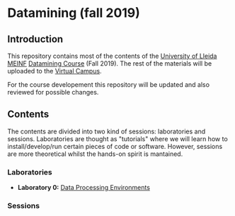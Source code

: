# Datamining (fall 2019)

## Introduction
This repository contains most of the contents of the [University of Lleida MEINF](http://www.masterinformatica.udl.cat/en/index.html) [Datamining Course](http://guiadocent.udl.cat/pdf/en/103089-1920) (Fall 2019). The rest of the materials will be uploaded to the  [Virtual Campus](cv.udl.cat).

For the course developement this repository will be updated and also reviewed for possible changes.

## Contents
The contents are divided into two kind of sessions: laboratories and sessions. Laboratories are thought as "tutorials" where we will learn how to install/develop/run certain pieces of code or software. However, sessions are more theoretical whilst the hands-on spirit is mantained.

### Laboratories
* **Laboratory 0:** [Data Processing Environments](laboratories/lab0_data_processing_envs/data_processing_envs.md)


### Sessions